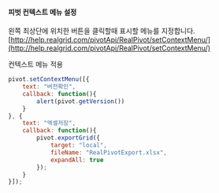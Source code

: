#### 피벗 컨텍스트 메뉴 설정

왼쪽 최상단에 위치한 버튼을 클릭할때 표시할 메뉴를 지정합니다.  
[http://help.realgrid.com/pivotApi/RealPivot/setContextMenu/](http://help.realgrid.com/pivotApi/RealPivot/setContextMenu/)

<a class="btn primary small round lowercase" id="btnSetContextMenu">컨텍스트 메뉴 적용</a>

```js
pivot.setContextMenu([{
    text: "버전확인",
    callback: function(){
        alert(pivot.getVersion())
    }
}, {
    text: "엑셀저장",
    callback: function(){
        pivot.exportGrid({
            target: "local",
            fileName: "RealPivotExport.xlsx",
            expandAll: true
        });
    }
}]);
```


<script>
$('#btnSetContextMenu').click(function() {
	pivot.setContextMenu([{
        text: "버전확인",
        callback: function(){
            alert(pivot.getVersion())
        }
    }, {
        text: "엑셀저장",
        callback: function(){
            pivot.exportGrid({
                target: "local",
                fileName: "RealPivotExport.xlsx",
                expandAll: true
            });
        }
    }]);
});
</script>